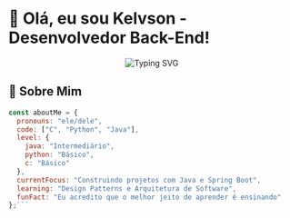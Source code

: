 # 👋 Olá, eu sou Kelvson - Desenvolvedor Back-End!

<div align="center">
  <img src="https://readme-typing-svg.demolab.com?font=Fira+Code&pause=1000&color=5C7AFF&width=435&lines=Desenvolvedor+Full-Stack;Apaixonado+por+Tecnologia;Sempre+aprendendo+coisas+novas" alt="Typing SVG" />
</div>

## 🚀 Sobre Mim

```javascript
const aboutMe = {
  pronouns: "ele/dele",
  code: ["C", "Python", "Java"],
  level: {
    java: "Intermediário",
    python: "Básico",
    c: "Básico"
  },
  currentFocus: "Construindo projetos com Java e Spring Boot",
  learning: "Design Patterns e Arquitetura de Software",
  funFact: "Eu acredito que o melhor jeito de aprender é ensinando"
};```
